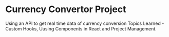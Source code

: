 # Currency Convertor Project

Using an API to get real time data of currency conversion
Topics Learned - Custom Hooks, Uusing Components in React and Project Management.
